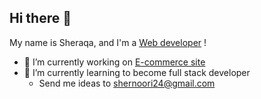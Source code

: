 ## Hi there 👋

My name is Sheraqa, and I'm a [Web developer](https://shernoori24.github.io/Portfolio/) !
- 🔭 I’m currently working on [E-commerce site](https://shernoori24.github.io/e-commerce-shop/)
- 🌱 I’m currently learning to become full stack developer 
  - Send me ideas to shernoori24@gmail.com

<!--
**shernoori24/shernoori24** is a ✨ _special_ ✨ repository because its `README.md` (this file) appears on your GitHub profile.

Here are some ideas to get you started:

- 🔭 I’m currently working on ...
- 🌱 I’m currently learning ...
- 👯 I’m looking to collaborate on ...
- 🤔 I’m looking for help with ...
- 💬 Ask me about ...
- 📫 How to reach me: ...
- 😄 Pronouns: ...
- ⚡ Fun fact: ...
-->
